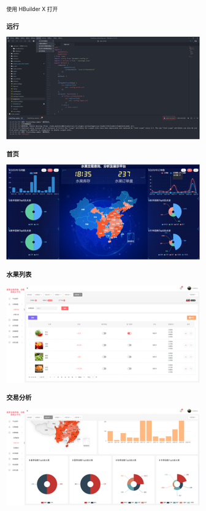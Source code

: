 

使用 HBuilder X 打开

### 远行
![img](https://github.com/kuishou68/fruits-admin/blob/main/static/%E8%BF%9E%E6%8E%A5%E6%9C%AC%E5%9C%B0%E4%BA%91%E5%87%BD%E6%95%B0.png)

### 首页
![img](https://github.com/kuishou68/fruits-admin/blob/main/static/%E9%A6%96%E9%A1%B5.png)

### 水果列表
![img](https://github.com/kuishou68/fruits-admin/blob/main/static/%E6%B0%B4%E6%9E%9C%E5%88%97%E8%A1%A8.png)

### 交易分析
![img](https://github.com/kuishou68/fruits-admin/blob/main/static/%E4%BA%A4%E6%98%93%E5%88%86%E6%9E%90.png)
